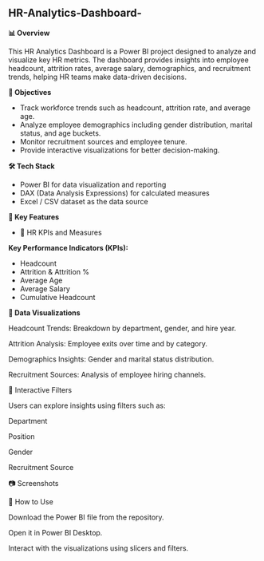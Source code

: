 ## HR-Analytics-Dashboard-

**📊 Overview**

This HR Analytics Dashboard is a Power BI project designed to analyze and visualize key HR metrics. The dashboard provides insights into employee headcount, attrition rates, average salary, demographics, and recruitment trends, helping HR teams make data-driven decisions.

**🎯 Objectives**

* Track workforce trends such as headcount, attrition rate, and average age.
* Analyze employee demographics including gender distribution, marital status, and age buckets.
* Monitor recruitment sources and employee tenure.
* Provide interactive visualizations for better decision-making.

**🛠️ Tech Stack**

* Power BI for data visualization and reporting
* DAX (Data Analysis Expressions) for calculated measures
* Excel / CSV dataset as the data source

**📌 Key Features**

* 🔹 HR KPIs and Measures

**Key Performance Indicators (KPIs):**

* Headcount
* Attrition & Attrition %
* Average Age
* Average Salary
* Cumulative Headcount

**🔹 Data Visualizations**

Headcount Trends: Breakdown by department, gender, and hire year.

Attrition Analysis: Employee exits over time and by category.

Demographics Insights: Gender and marital status distribution.

Recruitment Sources: Analysis of employee hiring channels.

🔹 Interactive Filters

Users can explore insights using filters such as:

Department

Position

Gender

Recruitment Source

📷 Screenshots



🚀 How to Use

Download the Power BI file from the repository.

Open it in Power BI Desktop.

Interact with the visualizations using slicers and filters.
